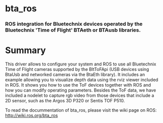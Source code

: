 bta_ros
===================
### ROS integration for Bluetechnix devices operated by the Bluetechnix 'Time of Flight' BTAeth or BTAusb libraries. ###

# Summary #

This driver allows to configure your system and ROS to use all Bluetechnix Time of Flight cameras supported by the BltToFApi (USB devices using BtaUsb and networked cameras via the BtaEth library). It includes an example allowing you to visualize depth data using the rviz viewer included in ROS. It shows you how to use the ToF devices together with ROS and how you can modify operating parameters. Besides the ToF data, we have included a nodelet to capture rgb video from those devices that include a 2D sensor, such as the Argos 3D P320 or Sentis TOF P510. 

To read the docummentation of bta_ros, please visit the wiki page on ROS: http://wiki.ros.org/bta_ros

